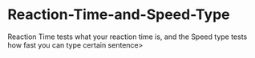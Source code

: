 # Reaction-Time-and-Speed-Type
Reaction Time tests what your reaction time is, and the Speed type tests how fast you can type certain sentence>
